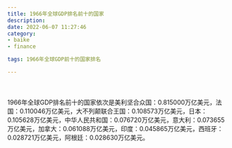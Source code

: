 ```yaml
---
title: 1966年全球GDP排名前十的国家
description:
date: 2022-06-07 11:27:46
category:
- baike
- finance

tags: 1966年全球GDP前十的国家排名

---
```


<script src="/assets/js/charts/chart.js"></script>

<div style="width: 100%; margin: 10% auto; ">
    <canvas id="myChart"></canvas>
</div>

<div>
<p class="paragraph">1966年全球GDP排名前十的国家依次是美利坚合众国：0.815000万亿美元，法国：0.110046万亿美元，大不列颠联合王国：0.108573万亿美元，日本：0.105628万亿美元，中华人民共和国：0.076720万亿美元，意大利：0.073655万亿美元，加拿大：0.061088万亿美元，印度：0.045865万亿美元，西班牙：0.028721万亿美元，阿根廷：0.028630万亿美元。</p>
</div>

<script>
    const labels = ["美利坚合众国", "法国", "大不列颠联合王国", "日本", "中华人民共和国", "意大利", "加拿大", "印度", "西班牙", "阿根廷"];

    const dataGdp = {
        labels: labels,
        datasets: [{
            label: '$（万亿美元）  •  即刻编程  •  cn.hongkezhang.com',
            backgroundColor: 'rgb(205 96 144)',
            borderColor: 'rgb(0 0 128)',
            data: [0.815000, 0.110046, 0.108573, 0.105628, 0.076720, 0.073655, 0.061088, 0.045865, 0.028721, 0.028630],
            barPercentage: 0.3
        }]
    };

    const config = {
        type: 'bar',
        data: dataGdp,
        options: {
            series: [
                {
                    barWidth: '20%'
                }
            ],
            graphic: [{
                type: 'group',
                bounding: 'raw',
                rotation: Math.PI / 4,//正方形旋转的角度
                right: 70,
                bottom: 15,
                z: 100,
                children: [
                    {
                        type: 'rect',
                        left: 'center',//描述怎么根据父元素进行定位
                        top: 'center',//描述怎么根据父元素进行定位
                        z: 100,
                        shape: {
                            width: 140,
                            height: 30
                        },
                        style: {
                            // fill: 'rgba(0,0,0,0.3)'
                        }
                    },
                    {
                        type: 'text',
                        left: 'center',
                        top: 'center',
                        z: 100,
                        style: {
                            fill: '#000000',
                            text: 'domain.com',
                            font: 'bolder 14px Microsoft YaHei'
                        }
                    }
                ]
            }]
        }
    };

    const myChart = new Chart(
        document.getElementById('myChart'),
        config
    );
</script>
